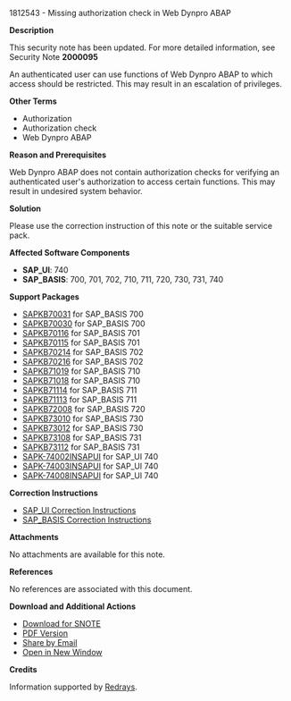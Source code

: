 1812543 - Missing authorization check in Web Dynpro ABAP

**Description**

This security note has been updated. For more detailed information, see Security Note **2000095**

An authenticated user can use functions of Web Dynpro ABAP to which access should be restricted. This may result in an escalation of privileges.

**Other Terms**

- Authorization
- Authorization check
- Web Dynpro ABAP

**Reason and Prerequisites**

Web Dynpro ABAP does not contain authorization checks for verifying an authenticated user's authorization to access certain functions. This may result in undesired system behavior.

**Solution**

Please use the correction instruction of this note or the suitable service pack.

**Affected Software Components**

- **SAP_UI**: 740
- **SAP_BASIS**: 700, 701, 702, 710, 711, 720, 730, 731, 740

**Support Packages**

- [SAPKB70031](https://me.sap.com/supportpackage/SAPKB70031) for SAP_BASIS 700
- [SAPKB70030](https://me.sap.com/supportpackage/SAPKB70030) for SAP_BASIS 700
- [SAPKB70116](https://me.sap.com/supportpackage/SAPKB70116) for SAP_BASIS 701
- [SAPKB70115](https://me.sap.com/supportpackage/SAPKB70115) for SAP_BASIS 701
- [SAPKB70214](https://me.sap.com/supportpackage/SAPKB70214) for SAP_BASIS 702
- [SAPKB70216](https://me.sap.com/supportpackage/SAPKB70216) for SAP_BASIS 702
- [SAPKB71019](https://me.sap.com/supportpackage/SAPKB71019) for SAP_BASIS 710
- [SAPKB71018](https://me.sap.com/supportpackage/SAPKB71018) for SAP_BASIS 710
- [SAPKB71114](https://me.sap.com/supportpackage/SAPKB71114) for SAP_BASIS 711
- [SAPKB71113](https://me.sap.com/supportpackage/SAPKB71113) for SAP_BASIS 711
- [SAPKB72008](https://me.sap.com/supportpackage/SAPKB72008) for SAP_BASIS 720
- [SAPKB73010](https://me.sap.com/supportpackage/SAPKB73010) for SAP_BASIS 730
- [SAPKB73012](https://me.sap.com/supportpackage/SAPKB73012) for SAP_BASIS 730
- [SAPKB73108](https://me.sap.com/supportpackage/SAPKB73108) for SAP_BASIS 731
- [SAPKB73112](https://me.sap.com/supportpackage/SAPKB73112) for SAP_BASIS 731
- [SAPK-74002INSAPUI](https://me.sap.com/supportpackage/SAPK-74002INSAPUI) for SAP_UI 740
- [SAPK-74003INSAPUI](https://me.sap.com/supportpackage/SAPK-74003INSAPUI) for SAP_UI 740
- [SAPK-74008INSAPUI](https://me.sap.com/supportpackage/SAPK-74008INSAPUI) for SAP_UI 740

**Correction Instructions**

- [SAP_UI Correction Instructions](https://me.sap.com/corrins/0001812543/15108)
- [SAP_BASIS Correction Instructions](https://me.sap.com/corrins/0001812543/41)

**Attachments**

No attachments are available for this note.

**References**

No references are associated with this document.

**Download and Additional Actions**

- [Download for SNOTE](https://notesdownloads.sap.com/note/0040000010710432017)
- [PDF Version](https://userapps.support.sap.com/sap/support/sfm/notes/print/0001812543?language=en-US&token=7BF0B29E238B3294CDE11505FAE0D65B)
- [Share by Email](https://me.sap.com/share)
- [Open in New Window](https://me.sap.com/open)

**Credits**

Information supported by [Redrays](https://redrays.io).